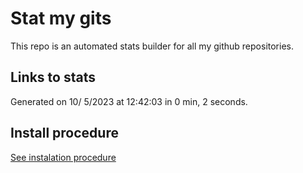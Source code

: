 # Stat my gits

This repo is an automated stats builder for all my github repositories.

## Links to stats


Generated on 10/ 5/2023 at 12:42:03 in 0 min, 2 seconds.

## Install procedure

[See instalation procedure](./src/install.md)
